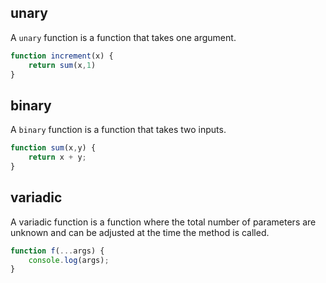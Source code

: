 ## unary

A `unary` function is a function that takes one argument.

```js
function increment(x) {
	return sum(x,1)
}
```

## binary

A `binary` function is a function that takes two inputs.

```js
function sum(x,y) {
	return x + y;
}
```

## variadic

A variadic function is a function where the total number of parameters are unknown and can be adjusted at the time the method is called.

```js
function f(...args) {
	console.log(args);
}
```
